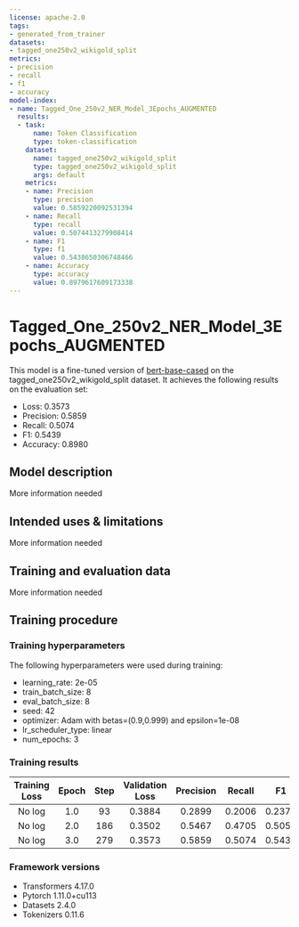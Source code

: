 ```yaml
---
license: apache-2.0
tags:
- generated_from_trainer
datasets:
- tagged_one250v2_wikigold_split
metrics:
- precision
- recall
- f1
- accuracy
model-index:
- name: Tagged_One_250v2_NER_Model_3Epochs_AUGMENTED
  results:
  - task:
      name: Token Classification
      type: token-classification
    dataset:
      name: tagged_one250v2_wikigold_split
      type: tagged_one250v2_wikigold_split
      args: default
    metrics:
    - name: Precision
      type: precision
      value: 0.5859220092531394
    - name: Recall
      type: recall
      value: 0.5074413279908414
    - name: F1
      type: f1
      value: 0.5438650306748466
    - name: Accuracy
      type: accuracy
      value: 0.8979617609173338
---
```


<!-- This model card has been generated automatically according to the information the Trainer had access to. You
should probably proofread and complete it, then remove this comment. -->

# Tagged_One_250v2_NER_Model_3Epochs_AUGMENTED

This model is a fine-tuned version of [bert-base-cased](https://huggingface.co/bert-base-cased) on the tagged_one250v2_wikigold_split dataset.
It achieves the following results on the evaluation set:
- Loss: 0.3573
- Precision: 0.5859
- Recall: 0.5074
- F1: 0.5439
- Accuracy: 0.8980

## Model description

More information needed

## Intended uses & limitations

More information needed

## Training and evaluation data

More information needed

## Training procedure

### Training hyperparameters

The following hyperparameters were used during training:
- learning_rate: 2e-05
- train_batch_size: 8
- eval_batch_size: 8
- seed: 42
- optimizer: Adam with betas=(0.9,0.999) and epsilon=1e-08
- lr_scheduler_type: linear
- num_epochs: 3

### Training results

| Training Loss | Epoch | Step | Validation Loss | Precision | Recall | F1     | Accuracy |
|:-------------:|:-----:|:----:|:---------------:|:---------:|:------:|:------:|:--------:|
| No log        | 1.0   | 93   | 0.3884          | 0.2899    | 0.2006 | 0.2371 | 0.8583   |
| No log        | 2.0   | 186  | 0.3502          | 0.5467    | 0.4705 | 0.5058 | 0.8937   |
| No log        | 3.0   | 279  | 0.3573          | 0.5859    | 0.5074 | 0.5439 | 0.8980   |


### Framework versions

- Transformers 4.17.0
- Pytorch 1.11.0+cu113
- Datasets 2.4.0
- Tokenizers 0.11.6
